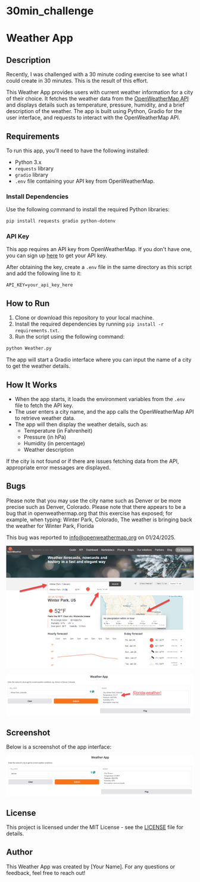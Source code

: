 # 30min_challenge

# Weather App

## Description

Recently, I was challenged with a 30 minute coding exercise to see what I could create in 30 minutes.
This is the result of this effort.

This Weather App provides users with current weather information for a city of their choice. It fetches the weather data from the [OpenWeatherMap API](https://openweathermap.org/api) and displays details such as temperature, pressure, humidity, and a brief description of the weather. The app is built using Python, Gradio for the user interface, and requests to interact with the OpenWeatherMap API.

## Requirements

To run this app, you'll need to have the following installed:

- Python 3.x
- `requests` library
- `gradio` library
- `.env` file containing your API key from OpenWeatherMap.

### Install Dependencies

Use the following command to install the required Python libraries:

```bash
pip install requests gradio python-dotenv
```

### API Key

This app requires an API key from OpenWeatherMap. If you don't have one, you can sign up [here](https://openweathermap.org/api) to get your API key.

After obtaining the key, create a `.env` file in the same directory as this script and add the following line to it:

```
API_KEY=your_api_key_here
```

## How to Run

1. Clone or download this repository to your local machine.
2. Install the required dependencies by running `pip install -r requirements.txt`.
3. Run the script using the following command:

```bash
python Weather.py
```

The app will start a Gradio interface where you can input the name of a city to get the weather details.

## How It Works

- When the app starts, it loads the environment variables from the `.env` file to fetch the API key.
- The user enters a city name, and the app calls the OpenWeatherMap API to retrieve weather data.
- The app will then display the weather details, such as:
  - Temperature (in Fahrenheit)
  - Pressure (in hPa)
  - Humidity (in percentage)
  - Weather description

If the city is not found or if there are issues fetching data from the API, appropriate error messages are displayed.

## Bugs
Please note that you may use the city name such as Denver or be more precise such as Denver, Colorado.
Please note that there appears to be a bug that in openweathermap.org that this exercise has exposed; for example, when typing:  Winter Park, Colorado,
The weather is bringing back the weather for Winter Park, Florida

This bug was reported to info@openweathermap.org on 01/24/2025.

![Bug Screenshot from openweathermap.org ](bug.png)

![Bug Screenshot from my app: ](bug2.png)

## Screenshot

Below is a screenshot of the app interface:

![Weather App Screenshot](Weather.png)

## License

This project is licensed under the MIT License - see the [LICENSE](LICENSE) file for details.

## Author

This Weather App was created by [Your Name]. For any questions or feedback, feel free to reach out!
